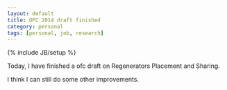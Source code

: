 ```yaml
---
layout: default
title: OFC 2014 draft finished
category: personal
tags: [personal, job, research]
---
```

{% include JB/setup %}

Today, I have finished a ofc draft on Regenerators Placement and Sharing.

I think I can still do some other improvements.

